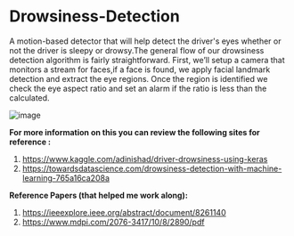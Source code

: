 # Drowsiness-Detection
A motion-based detector that will help detect the driver's eyes whether or not the driver is sleepy or drowsy.The general flow of our drowsiness detection algorithm is fairly straightforward. First, we’ll setup a camera that monitors a stream for faces,if a face is found, we apply facial landmark detection and extract the eye regions. Once the region is identified we check the eye aspect ratio and set an alarm if the ratio is less than the calculated. 

![image](https://user-images.githubusercontent.com/50576454/116205160-16202500-a75b-11eb-81ef-93d9989f11bb.png)


**For more information on this you can review the following sites for reference :** 
1. https://www.kaggle.com/adinishad/driver-drowsiness-using-keras
2. https://towardsdatascience.com/drowsiness-detection-with-machine-learning-765a16ca208a

**Reference Papers (that helped me work along):**
1. https://ieeexplore.ieee.org/abstract/document/8261140
2. https://www.mdpi.com/2076-3417/10/8/2890/pdf

